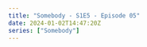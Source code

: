 ```yaml
---
title: "Somebody - S1E5 - Episode 05"
date: 2024-01-02T14:47:20Z
series: ["Somebody"]
---
```



<mux-player stream-type="on-demand"
  src="https://kp3d-my.sharepoint.com/personal/ryoo_kp3d_onmicrosoft_com/_layouts/15/download.aspx?share=EbP2SheJpThMiQJ6B_e_54QBipNEgfliCkhB5sBWjX6oyw" prefer-playback="mse" controls>
  </mux-player>
  
  
  <script src="https://cdn.jsdelivr.net/npm/@mux/mux-player"></script>
  
 <script type="application/ld+json">
 {
  "@context": "https://schema.org/",
  "@type": "VideoObject",
  "name": "Somebody - S1E5 - Episode 05",
  "contentUrl": "https://stream.mux.com/ZW1Ud2HZSMcXtE2zE028H8EN2Q02G9PpIPD01yzxGHj1Ag.m3u8",
  "thumbnailUrl": "https://www.themoviedb.org/t/p/original/zwsJRRmVozVZ1tDs8buIs97pCqm.jpg?width=314&fit_mode=preserve&time=25",
  "uploadDate": "2023-12-17T02:49:19Z",
}

</script>
